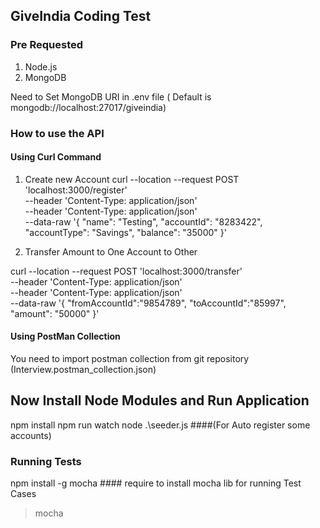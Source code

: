## GiveIndia Coding Test

### Pre Requested
1) Node.js 
2) MongoDB

Need to Set MongoDB URI in .env file ( Default is mongodb://localhost:27017/giveindia)

### How to use the API

#### Using Curl Command

1) Create new Account
curl --location --request POST 'localhost:3000/register' \
--header 'Content-Type: application/json' \
--header 'Content-Type: application/json' \
--data-raw '{
    "name": "Testing",
    "accountId": "8283422",
    "accountType": "Savings",
    "balance": "35000"
}'

2) Transfer Amount to One Account to Other

curl --location --request POST 'localhost:3000/transfer' \
--header 'Content-Type: application/json' \
--header 'Content-Type: application/json' \
--data-raw '{
	"fromAccountId":"9854789",
	"toAccountId":"85997",
	"amount": "50000"
}'

#### Using PostMan Collection
You need to import postman collection from git repository (Interview.postman_collection.json)

## Now Install Node Modules and Run Application
npm install
npm run watch
node .\seeder.js  ####(For Auto register some accounts)


### Running Tests

npm install -g mocha #### require to install mocha lib for running Test Cases
> mocha
